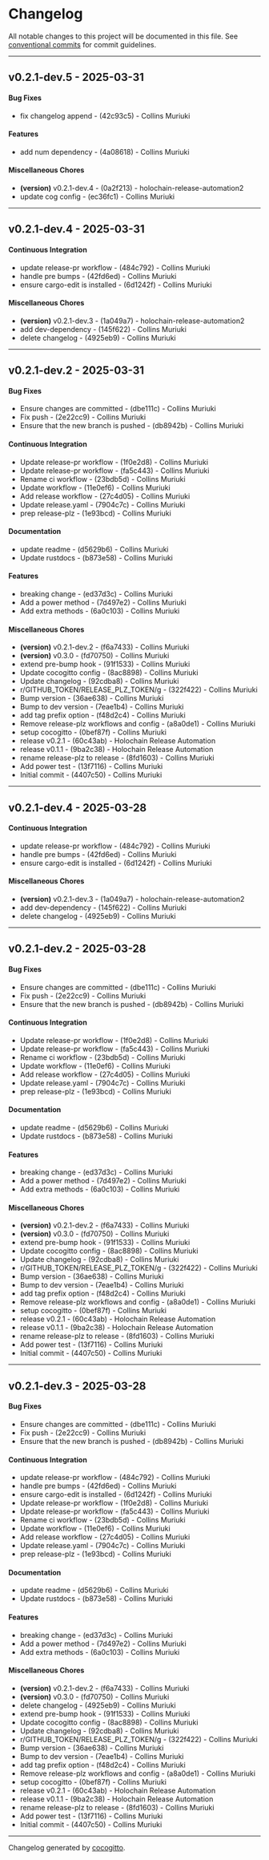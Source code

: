 # Changelog
All notable changes to this project will be documented in this file. See [conventional commits](https://www.conventionalcommits.org/) for commit guidelines.

- - -
## v0.2.1-dev.5 - 2025-03-31
#### Bug Fixes
- fix changelog append - (42c93c5) - Collins Muriuki
#### Features
- add num dependency - (4a08618) - Collins Muriuki
#### Miscellaneous Chores
- **(version)** v0.2.1-dev.4 - (0a2f213) - holochain-release-automation2
- update cog config - (ec36fc1) - Collins Muriuki

- - -

## v0.2.1-dev.4 - 2025-03-31
#### Continuous Integration
- update release-pr workflow - (484c792) - Collins Muriuki
- handle pre bumps - (42fd6ed) - Collins Muriuki
- ensure cargo-edit is installed - (6d1242f) - Collins Muriuki
#### Miscellaneous Chores
- **(version)** v0.2.1-dev.3 - (1a049a7) - holochain-release-automation2
- add dev-dependency - (145f622) - Collins Muriuki
- delete changelog - (4925eb9) - Collins Muriuki

- - -

## v0.2.1-dev.2 - 2025-03-31
#### Bug Fixes
- Ensure changes are committed - (dbe111c) - Collins Muriuki
- Fix push - (2e22cc9) - Collins Muriuki
- Ensure that the new branch is pushed - (db8942b) - Collins Muriuki
#### Continuous Integration
- Update release-pr workflow - (1f0e2d8) - Collins Muriuki
- Update release-pr workflow - (fa5c443) - Collins Muriuki
- Rename ci workflow - (23bdb5d) - Collins Muriuki
- Update workflow - (11e0ef6) - Collins Muriuki
- Add release workflow - (27c4d05) - Collins Muriuki
- Update release.yaml - (7904c7c) - Collins Muriuki
- prep release-plz - (1e93bcd) - Collins Muriuki
#### Documentation
- update readme - (d5629b6) - Collins Muriuki
- Update rustdocs - (b873e58) - Collins Muriuki
#### Features
- breaking change - (ed37d3c) - Collins Muriuki
- Add a power method - (7d497e2) - Collins Muriuki
- Add extra methods - (6a0c103) - Collins Muriuki
#### Miscellaneous Chores
- **(version)** v0.2.1-dev.2 - (f6a7433) - Collins Muriuki
- **(version)** v0.3.0 - (fd70750) - Collins Muriuki
- extend pre-bump hook - (91f1533) - Collins Muriuki
- Update cocogitto config - (8ac8898) - Collins Muriuki
- Update changelog - (92cdba8) - Collins Muriuki
- r/GITHUB_TOKEN/RELEASE_PLZ_TOKEN/g - (322f422) - Collins Muriuki
- Bump version - (36ae638) - Collins Muriuki
- Bump to dev version - (7eae1b4) - Collins Muriuki
- add tag prefix option - (f48d2c4) - Collins Muriuki
- Remove release-plz workflows and config - (a8a0de1) - Collins Muriuki
- setup cocogitto - (0bef87f) - Collins Muriuki
- release v0.2.1 - (60c43ab) - Holochain Release Automation
- release v0.1.1 - (9ba2c38) - Holochain Release Automation
- rename release-plz to release - (8fd1603) - Collins Muriuki
- Add power test - (13f7116) - Collins Muriuki
- Initial commit - (4407c50) - Collins Muriuki

- - -

## v0.2.1-dev.4 - 2025-03-28
#### Continuous Integration
- update release-pr workflow - (484c792) - Collins Muriuki
- handle pre bumps - (42fd6ed) - Collins Muriuki
- ensure cargo-edit is installed - (6d1242f) - Collins Muriuki
#### Miscellaneous Chores
- **(version)** v0.2.1-dev.3 - (1a049a7) - holochain-release-automation2
- add dev-dependency - (145f622) - Collins Muriuki
- delete changelog - (4925eb9) - Collins Muriuki

- - -

## v0.2.1-dev.2 - 2025-03-28
#### Bug Fixes
- Ensure changes are committed - (dbe111c) - Collins Muriuki
- Fix push - (2e22cc9) - Collins Muriuki
- Ensure that the new branch is pushed - (db8942b) - Collins Muriuki
#### Continuous Integration
- Update release-pr workflow - (1f0e2d8) - Collins Muriuki
- Update release-pr workflow - (fa5c443) - Collins Muriuki
- Rename ci workflow - (23bdb5d) - Collins Muriuki
- Update workflow - (11e0ef6) - Collins Muriuki
- Add release workflow - (27c4d05) - Collins Muriuki
- Update release.yaml - (7904c7c) - Collins Muriuki
- prep release-plz - (1e93bcd) - Collins Muriuki
#### Documentation
- update readme - (d5629b6) - Collins Muriuki
- Update rustdocs - (b873e58) - Collins Muriuki
#### Features
- breaking change - (ed37d3c) - Collins Muriuki
- Add a power method - (7d497e2) - Collins Muriuki
- Add extra methods - (6a0c103) - Collins Muriuki
#### Miscellaneous Chores
- **(version)** v0.2.1-dev.2 - (f6a7433) - Collins Muriuki
- **(version)** v0.3.0 - (fd70750) - Collins Muriuki
- extend pre-bump hook - (91f1533) - Collins Muriuki
- Update cocogitto config - (8ac8898) - Collins Muriuki
- Update changelog - (92cdba8) - Collins Muriuki
- r/GITHUB_TOKEN/RELEASE_PLZ_TOKEN/g - (322f422) - Collins Muriuki
- Bump version - (36ae638) - Collins Muriuki
- Bump to dev version - (7eae1b4) - Collins Muriuki
- add tag prefix option - (f48d2c4) - Collins Muriuki
- Remove release-plz workflows and config - (a8a0de1) - Collins Muriuki
- setup cocogitto - (0bef87f) - Collins Muriuki
- release v0.2.1 - (60c43ab) - Holochain Release Automation
- release v0.1.1 - (9ba2c38) - Holochain Release Automation
- rename release-plz to release - (8fd1603) - Collins Muriuki
- Add power test - (13f7116) - Collins Muriuki
- Initial commit - (4407c50) - Collins Muriuki

- - -

## v0.2.1-dev.3 - 2025-03-28
#### Bug Fixes
- Ensure changes are committed - (dbe111c) - Collins Muriuki
- Fix push - (2e22cc9) - Collins Muriuki
- Ensure that the new branch is pushed - (db8942b) - Collins Muriuki
#### Continuous Integration
- update release-pr workflow - (484c792) - Collins Muriuki
- handle pre bumps - (42fd6ed) - Collins Muriuki
- ensure cargo-edit is installed - (6d1242f) - Collins Muriuki
- Update release-pr workflow - (1f0e2d8) - Collins Muriuki
- Update release-pr workflow - (fa5c443) - Collins Muriuki
- Rename ci workflow - (23bdb5d) - Collins Muriuki
- Update workflow - (11e0ef6) - Collins Muriuki
- Add release workflow - (27c4d05) - Collins Muriuki
- Update release.yaml - (7904c7c) - Collins Muriuki
- prep release-plz - (1e93bcd) - Collins Muriuki
#### Documentation
- update readme - (d5629b6) - Collins Muriuki
- Update rustdocs - (b873e58) - Collins Muriuki
#### Features
- breaking change - (ed37d3c) - Collins Muriuki
- Add a power method - (7d497e2) - Collins Muriuki
- Add extra methods - (6a0c103) - Collins Muriuki
#### Miscellaneous Chores
- **(version)** v0.2.1-dev.2 - (f6a7433) - Collins Muriuki
- **(version)** v0.3.0 - (fd70750) - Collins Muriuki
- delete changelog - (4925eb9) - Collins Muriuki
- extend pre-bump hook - (91f1533) - Collins Muriuki
- Update cocogitto config - (8ac8898) - Collins Muriuki
- Update changelog - (92cdba8) - Collins Muriuki
- r/GITHUB_TOKEN/RELEASE_PLZ_TOKEN/g - (322f422) - Collins Muriuki
- Bump version - (36ae638) - Collins Muriuki
- Bump to dev version - (7eae1b4) - Collins Muriuki
- add tag prefix option - (f48d2c4) - Collins Muriuki
- Remove release-plz workflows and config - (a8a0de1) - Collins Muriuki
- setup cocogitto - (0bef87f) - Collins Muriuki
- release v0.2.1 - (60c43ab) - Holochain Release Automation
- release v0.1.1 - (9ba2c38) - Holochain Release Automation
- rename release-plz to release - (8fd1603) - Collins Muriuki
- Add power test - (13f7116) - Collins Muriuki
- Initial commit - (4407c50) - Collins Muriuki

- - -

Changelog generated by [cocogitto](https://github.com/cocogitto/cocogitto).